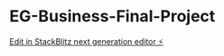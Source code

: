 # EG-Business-Final-Project

[Edit in StackBlitz next generation editor ⚡️](https://stackblitz.com/~/github.com/AlphaC137/EG-Business-Final-Project)